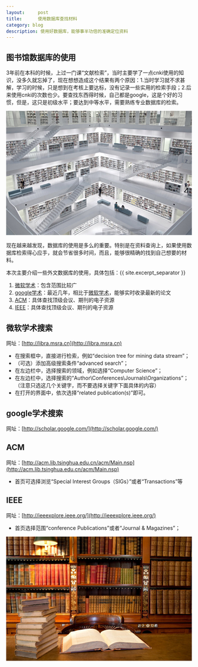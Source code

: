 ```yaml
---
layout:     post
title:      使用数据库查找材料
category: blog
description: 使用好数据库，能够事半功倍的准确定位资料
---
```


## 图书馆数据库的使用

3年前在本科的时候，上过一门课“文献检索”，当时主要学了一点cnki使用的知识，没多久就忘掉了，现在想想造成这个结果有两个原因：1.当时学习就不求甚解，学习的时候，只是想到在考核上要达标，没有记录一些实用的检索手段；2.后来使用cnki的次数也少。要查找东西得时候，自己都是google，这是个好的习惯，但是，这只是初级水平；要达到中等水平，需要熟练专业数据库的检索。

![lib-floor](/images/how-to-use-lib/lib-floor.jpg)

现在越来越发现，数据库的使用是多么的重要。特别是在资料查询上，如果使用数据库检索得心应手，就会节省很多时间，而且，能够很精确的找到自己想要的材料。

本次主要介绍一些外文数据库的使用，具体包括：{{ site.excerpt_separator }}

1. [微软学术]：包含范围比较广
2. [google学术]：最近几年，相比于[微软学术]，能够实时收录最新的论文
3. [ACM]：具体查找顶级会议、期刊的电子资源
4. [IEEE]：具体查找顶级会议、期刊的电子资源


## 微软学术搜索

网址：[http://libra.msra.cn](http://libra.msra.cn)

* 在搜索框中，直接进行检索，例如“decision tree for mining data stream”；
* （可选）添加高级搜索条件“advanced search”；
* 在左边栏中，选择搜索的领域，例如选择“Computer Science”；
* 在左边栏中，选择搜索的“Author\Conferences\Journals\Organizations”；（注意只选这几个关键字，而不要选择关键字下面具体的内容）
* 在打开的界面中，依次选择“related publication(s)”即可。

## google学术搜索

网址：[http://scholar.google.com/](http://scholar.google.com/)


## ACM

网址：[http://acm.lib.tsinghua.edu.cn/acm/Main.nsp](http://acm.lib.tsinghua.edu.cn/acm/Main.nsp)

* 首页可选择浏览“Special Interest Groups（SIGs）”或者“Transactions”等


## IEEE

网址：[http://ieeexplore.ieee.org/](http://ieeexplore.ieee.org/)

* 首页选择范围“conference Publications”或者“Journal & Magazines”；

![lib-book](/images/how-to-use-lib/lib-book.jpg)


[微软学术]: http://libra.msra.cn
[google学术]: http://scholar.google.com/
[ACM]: http://acm.lib.tsinghua.edu.cn/acm/Main.nsp
[IEEE]: http://ieeexplore.ieee.org/

